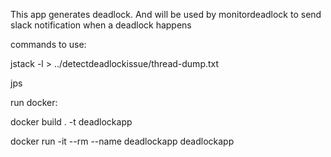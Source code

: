 This app generates deadlock. And will be used by monitordeadlock to send slack notification when a deadlock happens

commands to use: 

jstack -l > ../detectdeadlockissue/thread-dump.txt 

jps

run docker:

docker build . -t deadlockapp

docker run -it --rm --name deadlockapp deadlockapp
